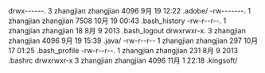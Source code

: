 drwx------.   3 zhangjian zhangjian  4096 9月  19 12:22 .adobe/
-rw-------.   1 zhangjian zhangjian  7508 10月 19 00:43 .bash_history
-rw-r--r--.   1 zhangjian zhangjian    18 8月   9 2013 .bash_logout
drwxrwxr-x.   3 zhangjian zhangjian  4096 9月  19 15:39 .java/
-rw-r--r--    1 zhangjian zhangjian   297 10月 17 01:25 .bash_profile
-rw-r--r--.   1 zhangjian zhangjian   231 8月   9 2013 .bashrc
drwxrwxr-x    3 zhangjian zhangjian  4096 11月  1 22:18 .kingsoft/
